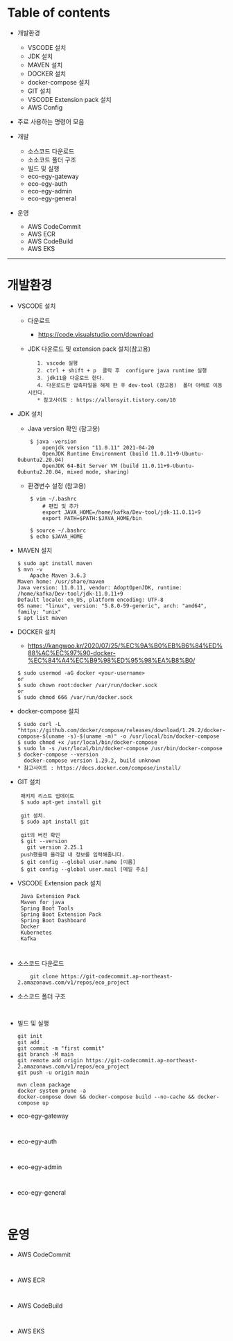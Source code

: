 # Table of contents 
* 개발환경 
    * VSCODE 설치
    * JDK 설치
    * MAVEN 설치
    * DOCKER 설치
    * docker-compose 설치
    * GIT 설치
    * VSCODE Extension pack 설치
    * AWS Config


* 주로 사용하는 명령어 모음

* 개발 
    * 소스코드 다운로드
    * 소소코드 폴더 구조
    * 빌드 및 실행
    * eco-egy-gateway 
    * eco-egy-auth
    * eco-egy-admin
    * eco-egy-general

* 운영
    * AWS CodeCommit
    * AWS ECR
    * AWS CodeBuild
    * AWS EKS

    
---  


# 개발환경
- VSCODE 설치
    - 다운로드
      * https://code.visualstudio.com/download
    - JDK 다운로드 및 extension pack 설치(참고용)
     
      ```
         1. vscode 실행
         2. ctrl + shift + p  클릭 후  configure java runtime 실행 
         3. jdk11을 다운로드 한다.
         4. 다운로드한 압축파일을 해제 한 후 dev-tool (참고용)  폴더 아래로 이동 시킨다.         
         * 참고사이트 : https://allonsyit.tistory.com/10
      ```

- JDK 설치
    - Java version 확인 (참고용)
    ```
        $ java -version
            openjdk version "11.0.11" 2021-04-20
            OpenJDK Runtime Environment (build 11.0.11+9-Ubuntu-0ubuntu2.20.04)
            OpenJDK 64-Bit Server VM (build 11.0.11+9-Ubuntu-0ubuntu2.20.04, mixed mode, sharing)            
    ```

    
    - 환경변수 설정 (참고용)
    ```
        $ vim ~/.bashrc
            # 편집 및 추가
            export JAVA_HOME=/home/kafka/Dev-tool/jdk-11.0.11+9
            export PATH=$PATH:$JAVA_HOME/bin  
       
        $ source ~/.bashrc       
        $ echo $JAVA_HOME
    ```

- MAVEN 설치
    ```
    $ sudo apt install maven
    $ mvn -v
    	Apache Maven 3.6.3
	Maven home: /usr/share/maven
	Java version: 11.0.11, vendor: AdoptOpenJDK, runtime: /home/kafka/Dev-tool/jdk-11.0.11+9
	Default locale: en_US, platform encoding: UTF-8
	OS name: "linux", version: "5.8.0-59-generic", arch: "amd64", family: "unix"
    $ apt list maven    
    ```

- DOCKER 설치
    * https://kangwoo.kr/2020/07/25/%EC%9A%B0%EB%B6%84%ED%88%AC%EC%97%90-docker-%EC%84%A4%EC%B9%98%ED%95%98%EA%B8%B0/
    
    ```  
    $ sudo usermod -aG docker <your-username>
    or
    $ sudo chown root:docker /var/run/docker.sock 
    or
    $ sudo chmod 666 /var/run/docker.sock
    ```
- docker-compose 설치
   ```
   $ sudo curl -L "https://github.com/docker/compose/releases/download/1.29.2/docker-compose-$(uname -s)-$(uname -m)" -o /usr/local/bin/docker-compose
   $ sudo chmod +x /usr/local/bin/docker-compose
   $ sudo ln -s /usr/local/bin/docker-compose /usr/bin/docker-compose
   $ docker-compose --version
     docker-compose version 1.29.2, build unknown
   * 참고사이트 : https://docs.docker.com/compose/install/
   ```
   
- GIT 설치
   ```
    패키지 리스트 업데이트
    $ sudo apt-get install git
    
    git 설치.
    $ sudo apt install git
    
    git의 버전 확인
    $ git --version
      git version 2.25.1
    push했을때 올라갈 내 정보를 입력해줍니다.
    $ git config --global user.name [이름]
    $ git config --global user.mail [메일 주소]
   ```

- VSCODE Extension pack 설치
   ```
    Java Extension Pack
    Maven for java
    Spring Boot Tools
    Spring Boot Extension Pack
    Spring Boot Dashboard
    Docker
    Kubernetes
    Kafka    
   ```

#  

- 소스코드 다운로드
    ```
        git clone https://git-codecommit.ap-northeast-2.amazonaws.com/v1/repos/eco_project
    ```

- 소스코드 폴더 구조
    ```
        
    ```
- 빌드 및 실행
    ```
	git init
	git add .
	git commit -m "first commit"
	git branch -M main
	git remote add origin https://git-codecommit.ap-northeast-2.amazonaws.com/v1/repos/eco_project
	git push -u origin main    
   
   mvn clean package
   docker system prune -a
   docker-compose down && docker-compose build --no-cache && docker-compose up
    ```
- eco-egy-gateway 
    ```
        
    ``` 
- eco-egy-auth
    ```
        
    ```
- eco-egy-admin
    ```
        
    ```
- eco-egy-general
    ```
        
    ```


# 운영
- AWS CodeCommit
    ```
        
    ```
- AWS ECR
    ```
        
    ``` 
- AWS CodeBuild
    ```
        
    ``` 
- AWS EKS
    ```
        
    ```
    
